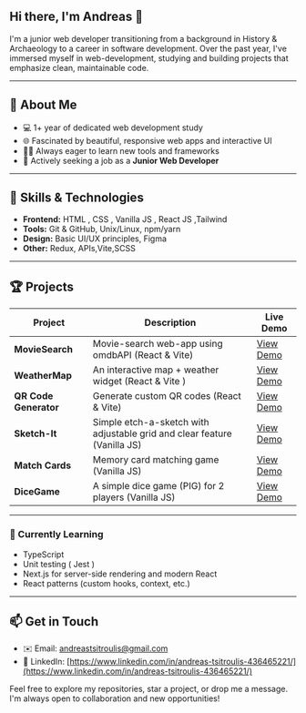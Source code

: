 ## Hi there, I'm Andreas 👋

I'm a junior web developer transitioning from a background in History & Archaeology to a career in software development. Over the past year, I've immersed myself in web-development, studying and building projects that emphasize clean, maintainable code.

---

## 🚀 About Me


- 💻 1+ year of dedicated web development study
- 🌐 Fascinated by beautiful, responsive web apps and interactive UI
- 🧑‍💻 Always eager to learn new tools and frameworks
- 🚀 Actively seeking a job as a **Junior Web Developer**


---

## 🔧 Skills & Technologies

* **Frontend:** HTML , CSS , Vanilla JS , React JS ,Tailwind 
* **Tools:** Git & GitHub, Unix/Linux, npm/yarn 
* **Design:** Basic UI/UX principles, Figma
* **Other:** Redux, APIs,Vite,SCSS

---

## 🏆 Projects

| Project               | Description                                                                            | Live Demo                                                |
| --------------------- | -------------------------------------------------------------------------------------- | -------------------------------------------------------- |
| **MovieSearch**       | Movie-search web-app using omdbAPI (React & Vite)                                      | [View Demo](https://andrtsit.github.io/DiceGame/)        |
| **WeatherMap**        | An interactive map + weather widget (React & Vite )                                    | [View Demo](https://andrtsit.github.io/DiceGame/)        |
| **QR Code Generator** | Generate custom QR codes (React & Vite)                                                | [View Demo](https://andrtsit.github.io/QR-Code-Generator/)|
| **Sketch-It**         | Simple etch-a-sketch with adjustable grid and clear feature (Vanilla JS)               | [View Demo](https://andrtsit.github.io/Sketch-It/)       |
| **Match Cards**       | Memory card matching game  (Vanilla JS)                                                | [View Demo](https://andrtsit.github.io/Match-cards/)     |
| **DiceGame**          | A simple dice game (PIG) for 2 players (Vanilla JS)                                    | [View Demo](https://andrtsit.github.io/DiceGame/)        |


---

### 🌱 Currently Learning

- TypeScript
- Unit testing ( Jest ) 
- Next.js for server-side rendering and modern React
- React patterns (custom hooks, context, etc.)

---


## 📫 Get in Touch

* ✉️  Email: [andreastsitroulis@gmail.com](mailto:andreastsitroulis@gmail.com)
* 🔗  LinkedIn: [https://www.linkedin.com/in/andreas-tsitroulis-436465221/](https://www.linkedin.com/in/andreas-tsitroulis-436465221/)


Feel free to explore my repositories, star a project, or drop me a message. I'm always open to collaboration and new opportunities!
